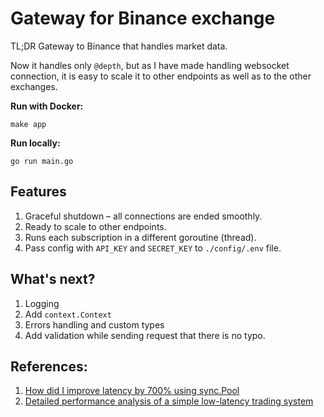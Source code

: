 # Gateway for Binance exchange

TL;DR Gateway to Binance that handles market data.

Now it handles only `@depth`, but as I have made handling websocket connection, it is easy to scale it to other endpoints as well as to the other exchanges.

**Run with Docker:** 

```shell
make app
```

**Run locally:** 

```shell
go run main.go
```

## Features

1. Graceful shutdown – all connections are ended smoothly.
2. Ready to scale to other endpoints.
3. Runs each subscription in a different goroutine (thread).
4. Pass config with `API_KEY` and `SECRET_KEY` to `./config/.env` file.

## What's next?

1. Logging
2. Add `context.Context`
3. Errors handling and custom types
4. Add validation while sending request that there is no typo.


## References:

1. [How did I improve latency by 700% using sync.Pool](https://www.akshaydeo.com/blog/2017/12/23/How-did-I-improve-latency-by-700-percent-using-syncPool/)
2. [Detailed performance analysis of a simple low-latency trading system](https://sissoftwarefactory.com/blog/detailed-performance-analysis-of-a-simple-low-latency-trading-system/)